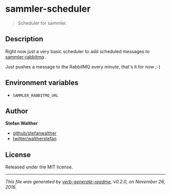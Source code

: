 # sammler-scheduler

> Scheduler for sammler.

## Description

Right now just a very basic scheduler to add scheduled messages to [sammler-rabbitmq](https://github.com/sammler/sammler-rabbitmq) .

Just pushes a message to the RabbitMQ every minute, that's it for now ;-)

## Environment variables

* `SAMMLER_RABBITMQ_URL`

## Author

**Stefan Walther**

* [github/stefanwalther](https://github.com/stefanwalther)
* [twitter/waltherstefan](http://twitter.com/waltherstefan)

## License

Released under the MIT license.

***

_This file was generated by [verb-generate-readme](https://github.com/verbose/verb-generate-readme), v0.2.0, on November 26, 2016._